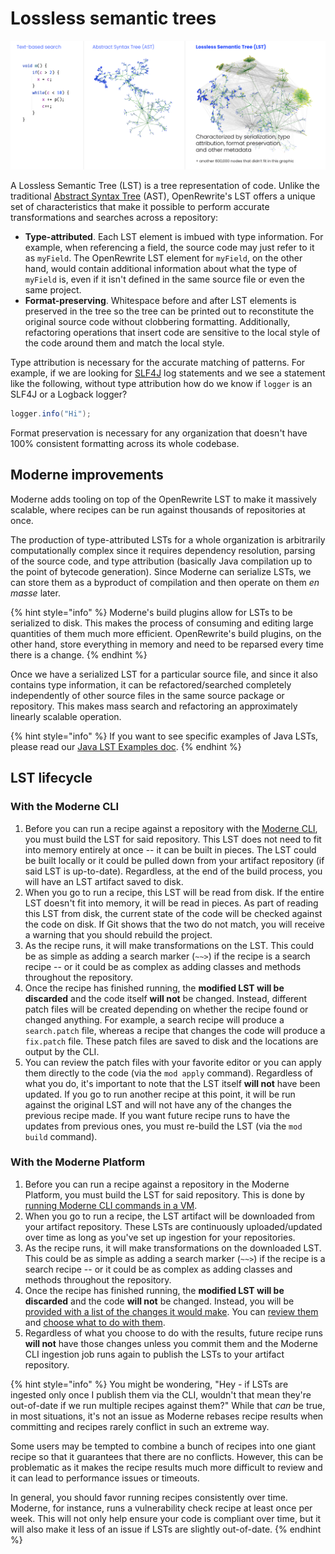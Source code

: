 # Lossless semantic trees

![LST comparison](../../../.gitbook/assets/LST-comparison.png)

A Lossless Semantic Tree (LST) is a tree representation of code. Unlike the traditional [Abstract Syntax Tree](https://en.wikipedia.org/wiki/Abstract\_syntax\_tree) (AST), OpenRewrite's LST offers a unique set of characteristics that make it possible to perform accurate transformations and searches across a repository:

* **Type-attributed**. Each LST element is imbued with type information. For example, when referencing a field, the source code may just refer to it as `myField`. The OpenRewrite LST element for `myField`, on the other hand, would contain additional information about what the type of `myField` is, even if it isn't defined in the same source file or even the same project.
* **Format-preserving**. Whitespace before and after LST elements is preserved in the tree so the tree can be printed out to reconstitute the original source code without clobbering formatting. Additionally, refactoring operations that insert code are sensitive to the local style of the code around them and match the local style.

Type attribution is necessary for the accurate matching of patterns. For example, if we are looking for [SLF4J](http://www.slf4j.org/) log statements and we see a statement like the following, without type attribution how do we know if `logger` is an SLF4J or a Logback logger?

```java
logger.info("Hi");
```

Format preservation is necessary for any organization that doesn't have 100% consistent formatting across its whole codebase.

## Moderne improvements

Moderne adds tooling on top of the OpenRewrite LST to make it massively scalable, where recipes can be run against thousands of repositories at once.

The production of type-attributed LSTs for a whole organization is arbitrarily computationally complex since it requires dependency resolution, parsing of the source code, and type attribution (basically Java compilation up to the point of bytecode generation). Since Moderne can serialize LSTs, we can store them as a byproduct of compilation and then operate on them _en masse_ later.

{% hint style="info" %}
Moderne's build plugins allow for LSTs to be serialized to disk. This makes the process of consuming and editing large quantities of them much more efficient. OpenRewrite's build plugins, on the other hand, store everything in memory and need to be reparsed every time there is a change.
{% endhint %}

Once we have a serialized LST for a particular source file, and since it also contains type information, it can be refactored/searched completely independently of other source files in the same source package or repository. This makes mass search and refactoring an approximately linearly scalable operation.

{% hint style="info" %}
If you want to see specific examples of Java LSTs, please read our [Java LST Examples doc](https://docs.openrewrite.org/concepts-and-explanations/lst-examples).
{% endhint %}

## LST lifecycle

### With the Moderne CLI

1. Before you can run a recipe against a repository with the [Moderne CLI](../../../user-documentation/getting-started/cli-intro.md), you must build the LST for said repository. This LST does not need to fit into memory entirely at once -- it can be built in pieces. The LST could be built locally or it could be pulled down from your artifact repository (if said LST is up-to-date). Regardless, at the end of the build process, you will have an LST artifact saved to disk.
2. When you go to run a recipe, this LST will be read from disk. If the entire LST doesn't fit into memory, it will be read in pieces. As part of reading this LST from disk, the current state of the code will be checked against the code on disk. If Git shows that the two do not match, you will receive a warning that you should rebuild the project.
3. As the recipe runs, it will make transformations on the LST. This could be as simple as adding a search marker (`~~>`) if the recipe is a search recipe -- or it could be as complex as adding classes and methods throughout the repository.
4. Once the recipe has finished running, the **modified LST will be discarded** and the code itself **will not** be changed. Instead, different patch files will be created depending on whether the recipe found or changed anything. For example, a search recipe will produce a `search.patch` file, whereas a recipe that changes the code will produce a `fix.patch` file. These patch files are saved to disk and the locations are output by the CLI.
5. You can review the patch files with your favorite editor or you can apply them directly to the code (via the `mod apply` command). Regardless of what you do, it's important to note that the LST itself **will not** have been updated. If you go to run another recipe at this point, it will be run against the original LST and will not have any of the changes the previous recipe made. If you want future recipe runs to have the updates from previous ones, you must re-build the LST (via the `mod build` command).

### With the Moderne Platform

1. Before you can run a recipe against a repository in the Moderne Platform, you must build the LST for said repository. This is done by [running Moderne CLI commands in a VM](/administrator-documentation/how-to-guides/integrating-private-code.md).
2. When you go to run a recipe, the LST artifact will be downloaded from your artifact repository. These LSTs are continuously uploaded/updated over time as long as you've set up ingestion for your repositories.
3. As the recipe runs, it will make transformations on the downloaded LST. This could be as simple as adding a search marker (`~~>`) if the recipe is a search recipe -- or it could be as complex as adding classes and methods throughout the repository.
4. Once the recipe has finished running, the **modified LST will be discarded** and the code **will not** be changed. Instead, you will be [provided with a list of the changes it would make](../../../user-documentation/getting-started/running-your-first-recipe.md#step-6-run-the-recipe). You can [review them](../../../user-documentation/getting-started/running-your-first-recipe.md#step-7-view-the-results) and [choose what to do with them](../../../user-documentation/getting-started/running-your-first-recipe.md#step-8-commit-your-changes).
5. Regardless of what you choose to do with the results, future recipe runs **will not** have those changes unless you commit them and the Moderne CLI ingestion job runs again to publish the LSTs to your artifact repository.

{% hint style="info" %}
You might be wondering, "Hey - if LSTs are ingested only once I publish them via the CLI, wouldn't that mean they're out-of-date if we run multiple recipes against them?" While that _can_ be true, in most situations, it's not an issue as Moderne rebases recipe results when committing and recipes rarely conflict in such an extreme way.

Some users may be tempted to combine a bunch of recipes into one giant recipe so that it guarantees that there are no conflicts. However, this can be problematic as it makes the recipe results much more difficult to review and it can lead to performance issues or timeouts.

In general, you should favor running recipes consistently over time. Moderne, for instance, runs a vulnerability check recipe at least once per week. This will not only help ensure your code is compliant over time, but it will also make it less of an issue if LSTs are slightly out-of-date.
{% endhint %}
